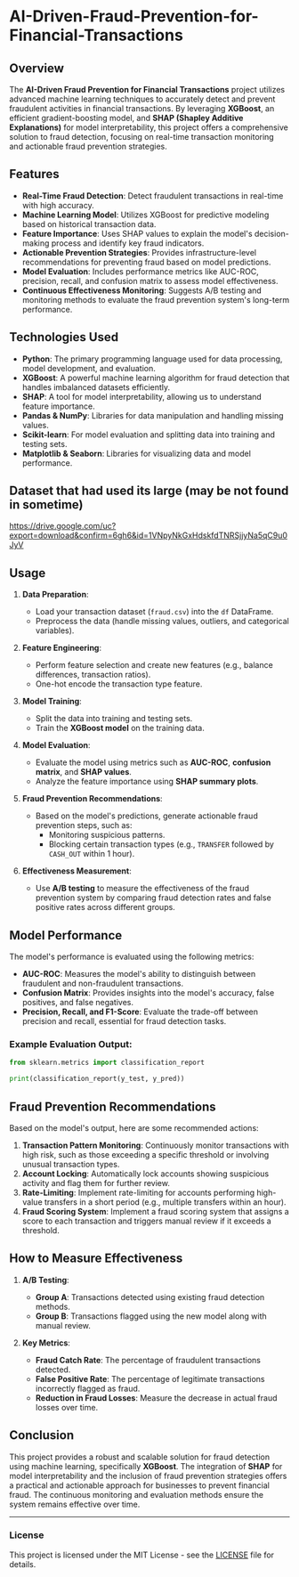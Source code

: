 # AI-Driven-Fraud-Prevention-for-Financial-Transactions

## Overview

The **AI-Driven Fraud Prevention for Financial Transactions** project utilizes advanced machine learning techniques to accurately detect and prevent fraudulent activities in financial transactions. By leveraging **XGBoost**, an efficient gradient-boosting model, and **SHAP (Shapley Additive Explanations)** for model interpretability, this project offers a comprehensive solution to fraud detection, focusing on real-time transaction monitoring and actionable fraud prevention strategies.

## Features

- **Real-Time Fraud Detection**: Detect fraudulent transactions in real-time with high accuracy.
- **Machine Learning Model**: Utilizes XGBoost for predictive modeling based on historical transaction data.
- **Feature Importance**: Uses SHAP values to explain the model's decision-making process and identify key fraud indicators.
- **Actionable Prevention Strategies**: Provides infrastructure-level recommendations for preventing fraud based on model predictions.
- **Model Evaluation**: Includes performance metrics like AUC-ROC, precision, recall, and confusion matrix to assess model effectiveness.
- **Continuous Effectiveness Monitoring**: Suggests A/B testing and monitoring methods to evaluate the fraud prevention system's long-term performance.

## Technologies Used

- **Python**: The primary programming language used for data processing, model development, and evaluation.
- **XGBoost**: A powerful machine learning algorithm for fraud detection that handles imbalanced datasets efficiently.
- **SHAP**: A tool for model interpretability, allowing us to understand feature importance.
- **Pandas & NumPy**: Libraries for data manipulation and handling missing values.
- **Scikit-learn**: For model evaluation and splitting data into training and testing sets.
- **Matplotlib & Seaborn**: Libraries for visualizing data and model performance.
## Dataset that had used its large (may be not found in sometime)
https://drive.google.com/uc?export=download&confirm=6gh6&id=1VNpyNkGxHdskfdTNRSjjyNa5qC9u0JyV

## Usage

1. **Data Preparation**:
   - Load your transaction dataset (`fraud.csv`) into the `df` DataFrame.
   - Preprocess the data (handle missing values, outliers, and categorical variables).

2. **Feature Engineering**:
   - Perform feature selection and create new features (e.g., balance differences, transaction ratios).
   - One-hot encode the transaction type feature.

3. **Model Training**:
   - Split the data into training and testing sets.
   - Train the **XGBoost model** on the training data.

4. **Model Evaluation**:
   - Evaluate the model using metrics such as **AUC-ROC**, **confusion matrix**, and **SHAP values**.
   - Analyze the feature importance using **SHAP summary plots**.

5. **Fraud Prevention Recommendations**:
   - Based on the model's predictions, generate actionable fraud prevention steps, such as:
     - Monitoring suspicious patterns.
     - Blocking certain transaction types (e.g., `TRANSFER` followed by `CASH_OUT` within 1 hour).

6. **Effectiveness Measurement**:
   - Use **A/B testing** to measure the effectiveness of the fraud prevention system by comparing fraud detection rates and false positive rates across different groups.

## Model Performance

The model's performance is evaluated using the following metrics:
- **AUC-ROC**: Measures the model's ability to distinguish between fraudulent and non-fraudulent transactions.
- **Confusion Matrix**: Provides insights into the model's accuracy, false positives, and false negatives.
- **Precision, Recall, and F1-Score**: Evaluate the trade-off between precision and recall, essential for fraud detection tasks.
  
### Example Evaluation Output:

```python
from sklearn.metrics import classification_report

print(classification_report(y_test, y_pred))
```

## Fraud Prevention Recommendations

Based on the model's output, here are some recommended actions:
1. **Transaction Pattern Monitoring**: Continuously monitor transactions with high risk, such as those exceeding a specific threshold or involving unusual transaction types.
2. **Account Locking**: Automatically lock accounts showing suspicious activity and flag them for further review.
3. **Rate-Limiting**: Implement rate-limiting for accounts performing high-value transfers in a short period (e.g., multiple transfers within an hour).
4. **Fraud Scoring System**: Implement a fraud scoring system that assigns a score to each transaction and triggers manual review if it exceeds a threshold.

## How to Measure Effectiveness

1. **A/B Testing**: 
   - **Group A**: Transactions detected using existing fraud detection methods.
   - **Group B**: Transactions flagged using the new model along with manual review.

2. **Key Metrics**:
   - **Fraud Catch Rate**: The percentage of fraudulent transactions detected.
   - **False Positive Rate**: The percentage of legitimate transactions incorrectly flagged as fraud.
   - **Reduction in Fraud Losses**: Measure the decrease in actual fraud losses over time.

## Conclusion

This project provides a robust and scalable solution for fraud detection using machine learning, specifically **XGBoost**. The integration of **SHAP** for model interpretability and the inclusion of fraud prevention strategies offers a practical and actionable approach for businesses to prevent financial fraud. The continuous monitoring and evaluation methods ensure the system remains effective over time.

---

### License

This project is licensed under the MIT License - see the [LICENSE](LICENSE) file for details.

